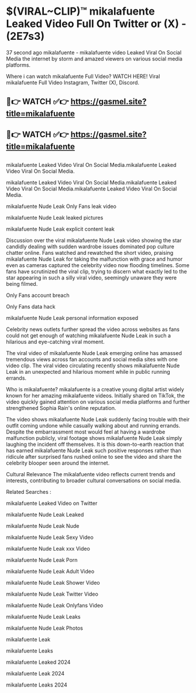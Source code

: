 # $(VIRAL~CLIP)™ mikalafuente Leaked Video Full On Twitter or (X) -(2E7s3)
37 second ago mikalafuente - mikalafuente video Leaked Viral On Social Media the internet by storm and amazed viewers on various social media platforms.

Where i can watch mikalafuente Full Video? WATCH HERE! Viral mikalafuente Full Video Instagram, Twitter (X), Discord.

## 🔴👉 WATCH ✅👉 https://gasmel.site?title=mikalafuente
## 🔴👉 WATCH ✅👉 https://gasmel.site?title=mikalafuente
##
mikalafuente Leaked Video Viral On Social Media.mikalafuente Leaked Video Viral On Social Media.

mikalafuente Leaked Video Viral On Social Media.mikalafuente Leaked Video Viral On Social Media.mikalafuente Leaked Video Viral On Social Media.

mikalafuente Nude Leak Only Fans leak video

mikalafuente Nude Leak leaked pictures

mikalafuente Nude Leak explicit content leak

Discussion over the viral mikalafuente Nude Leak video showing the star candidly dealing with sudden wardrobe issues dominated pop culture chatter online. Fans watched and rewatched the short video, praising mikalafuente Nude Leak for taking the malfunction with grace and humor even as cameras captured the celebrity video now flooding timelines. Some fans have scrutinized the viral clip, trying to discern what exactly led to the star appearing in such a silly viral video, seemingly unaware they were being filmed.


Only Fans account breach

Only Fans data hack

mikalafuente Nude Leak personal information exposed

Celebrity news outlets further spread the video across websites as fans could not get enough of watching mikalafuente Nude Leak in such a hilarious and eye-catching viral moment.


The viral video of mikalafuente Nude Leak emerging online has amassed tremendous views across fan accounts and social media sites with one video clip. The viral video circulating recently shows mikalafuente Nude Leak in an unexpected and hilarious moment while in public running errands.


Who is mikalafuente? mikalafuente is a creative young digital artist widely known for her amazing mikalafuente videos. Initially shared on TikTok, the video quickly gained attention on various social media platforms and further strengthened Sophia Rain's online reputation.

The video shows mikalafuente Nude Leak suddenly facing trouble with their outfit coming undone while casually walking about and running errands. Despite the embarrassment most would feel at having a wardrobe malfunction publicly, viral footage shows mikalafuente Nude Leak simply laughing the incident off themselves. It is this down-to-earth reaction that has earned mikalafuente Nude Leak such positive responses rather than ridicule after surprised fans rushed online to see the video and share the celebrity blooper seen around the internet.

Cultural Relevance The mikalafuente video reflects current trends and interests, contributing to broader cultural conversations on social media.

Related Searches :

mikalafuente Leaked Video on Twitter

mikalafuente Nude Leak Leaked

mikalafuente Nude Leak Nude

mikalafuente Nude Leak Sexy Video

mikalafuente Nude Leak xxx Video

mikalafuente Nude Leak Porn

mikalafuente Nude Leak Adult Video

mikalafuente Nude Leak Shower Video

mikalafuente Nude Leak Twitter Video

mikalafuente Nude Leak Onlyfans Video

mikalafuente Nude Leak Leaks

mikalafuente Nude Leak Photos

mikalafuente Leak

mikalafuente Leaks

mikalafuente Leaked 2024

mikalafuente Leak 2024

mikalafuente Leaks 2024
